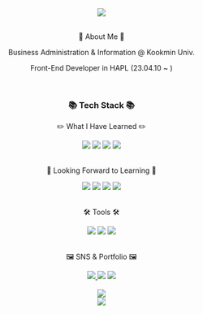 <div align="center">
  <img src="https://capsule-render.vercel.app/api?type=waving&color=auto&height=200&section=header&text=LyuDevz%20Github!&fontSize=90" />
</div>
<br />
<div align="center">
  <p>👻 About Me 👻</p>
  <p>Business Administration & Information @ Kookmin Univ.</p>
  <p>Front-End Developer in HAPL (23.04.10 ~ ) </p>
</div>
<br />
<div align="center">
  <h3> 📚 Tech Stack 📚 </h3>
  <p> ✏️ What I Have Learned ✏️ </p>
</div>
<div align="center">
  <img src="https://img.shields.io/badge/Python-3776AB?style=flat&logo=Python&logoColor=white" />
  <img src="https://img.shields.io/badge/HTML5-E34F26?style=flat&logo=HTML5&logoColor=white" />
  <img src="https://img.shields.io/badge/CSS3-1572B6?style=flat&logo=CSS3&logoColor=white" />
  <img src="https://img.shields.io/badge/JavaScript-F7DF1E?style=flat&logo=JavaScript&logoColor=white" />
</div>
<br />
<div align="center">
  <p> 🌱 Looking Forward to Learning 🌱 </p>
</div>
<div align="center">
  <img src="https://img.shields.io/badge/React-61DAFB?style=flat&logo=React&logoColor=white" />
  <img src="https://img.shields.io/badge/Redux-764ABC?style=flat&logo=Redux&logoColor=black" />
  <img src="https://img.shields.io/badge/TypeScript-3178C6?style=flat&logo=TypeScript&logoColor=white" />
  <img src="https://img.shields.io/badge/React%20Native-61DAFB?style=flat&logo=ReactNative&logoColor=white" />
</div>
<br />
<div align="center">
  <p> 🛠️ Tools 🛠️ </p>
</div>
<div align="center">
  <img src="https://img.shields.io/badge/Atom-66595C?style=flat&logo=Atom&logoColor=white" />
  <img src="https://img.shields.io/badge/Visual%20Studio%20Code-007ACC?style=flat&logo=VisualStudioCode&logoColor=white" />
  <img src="https://img.shields.io/badge/Github-181717?style=flat&logo=Github&logoColor=white" />
</div>  
<br />
<div align="center">
  <p> 🖼️ SNS & Portfolio 🖼️ </p>
</div>
<div align="center">
  <a href="https://www.instagram.com/sjl0921_/">
  <img src="https://img.shields.io/badge/Instagram-E4405F?style=flat&logo=Instagram&logoColor=white" />
  </a>
  <img src="https://img.shields.io/badge/Facebook-1877F2?style=flat&logo=Facebook&logoColor=white" />
  <img src="https://img.shields.io/badge/Notion-000000?style=flat&logo=Notion&logoColor=white" />
</div>  
<br />
<div align="center">
    <img src="https://github-readme-stats.vercel.app/api/top-langs/?username=LyuDevz&layout=compact">
  <br/>
  <img src="https://github-readme-stats.vercel.app/api?username=LyuDevz&show_icons=true">

</div>
